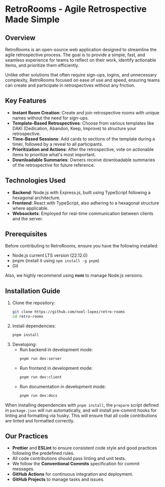 # RetroRooms - Agile Retrospective Made Simple

## Overview

RetroRooms is an open-source web application designed to streamline the agile retrospective process. The goal is to provide a simple, fast, and seamless experience for teams to reflect on their work, identify actionable items, and prioritize them efficiently.

Unlike other solutions that often require sign-ups, logins, and unnecessary complexity, RetroRooms focused on ease of use and speed, ensuring teams can create and participate in retrospectives without any friction.

## Key Features

- **Instant Room Creation**: Create and join retrospective rooms with unique names without the need for sign-ups.
- **Template-Based Retrospectives**: Choose from various templates like DAKI (Dedication, Abandon, Keep, Improve) to structure your retrospective.
- **Time-Based Sessions**: Add cards to sections of the template during a timer, followed by a reveal to all participants.
- **Prioritization and Actions**: After the retrospective, vote on actionable items to prioritize what's most important.
- **Downloadable Summaries**: Owners receive downloadable summaries of the retrospective for future reference.

## Technologies Used

- **Backend**: Node.js with Express.js, built using TypeScript following a hexagonal architecture.
- **Frontend**: React with TypeScript, also adhering to a hexagonal structure where applicable.
- **Websockets**: Employed for real-time communication between clients and the server.

## Prerequisites

Before contributing to RetroRooms, ensure you have the following installed:

- Node.js current LTS version (22.12.0)
- pnpm (install it using `npm install -g pnpm`)
- Git

Also, we highly recommend using **nvm** to manage Node.js versions.

## Installation Guide

1. Clone the repository:
   ```bash
   git clone https://github.com/noel-lopez/retro-rooms
   cd retro-rooms
   ```
2. Install dependencies:
   ```bash
   pnpm install
   ```
3. Developing:
   - Run backend in development mode:
     ```bash
     pnpm run dev:server
     ```
   - Run frontend in development mode:
     ```bash
     pnpm run dev:client
     ```
   - Run documentation in development mode:
     ```bash
     pnpm run dev:docs
     ```

When installing dependencies with `pnpm install`, the `prepare` script defined in `package.json` will run automatically, and will install pre-commit hooks for linting and formatting via husky. This will ensure that all code contributions are linted and formatted correctly.

## Our Practices

- **Prettier** and **ESLint** to ensure consistent code style and good practices following the predefined rules.
- All code contributions should pass linting and unit tests.
- We follow the **Conventional Commits** specification for commit messages.
- **GitHub Actions** for continuous integration and deployment.
- **GitHub Projects** to manage tasks and issues.
